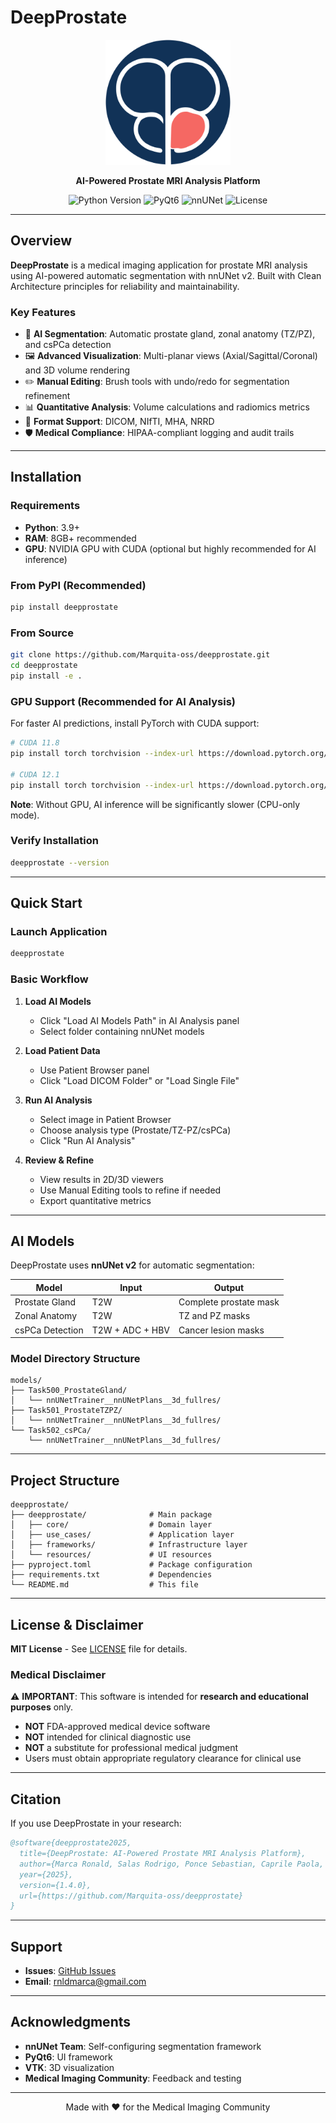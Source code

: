# DeepProstate

<p align="center">
  <img src="deepprostate/resources/image/logo2.svg" alt="DeepProstate Logo" width="200"/>
</p>

<p align="center">
  <strong>AI-Powered Prostate MRI Analysis Platform</strong>
</p>

<p align="center">
  <img src="https://img.shields.io/badge/Python-3.9+-blue.svg" alt="Python Version"/>
  <img src="https://img.shields.io/badge/PyQt-6-green.svg" alt="PyQt6"/>
  <img src="https://img.shields.io/badge/AI-nnUNet-orange.svg" alt="nnUNet"/>
  <img src="https://img.shields.io/badge/License-MIT-yellow.svg" alt="License"/>
</p>

---

## Overview

**DeepProstate** is a medical imaging application for prostate MRI analysis using AI-powered automatic segmentation with nnUNet v2. Built with Clean Architecture principles for reliability and maintainability.

### Key Features

- 🤖 **AI Segmentation**: Automatic prostate gland, zonal anatomy (TZ/PZ), and csPCa detection
- 🖼️ **Advanced Visualization**: Multi-planar views (Axial/Sagittal/Coronal) and 3D volume rendering
- ✏️ **Manual Editing**: Brush tools with undo/redo for segmentation refinement
- 📊 **Quantitative Analysis**: Volume calculations and radiomics metrics
- 🔄 **Format Support**: DICOM, NIfTI, MHA, NRRD
- 🛡️ **Medical Compliance**: HIPAA-compliant logging and audit trails

---

## Installation

### Requirements

- **Python**: 3.9+
- **RAM**: 8GB+ recommended
- **GPU**: NVIDIA GPU with CUDA (optional but highly recommended for AI inference)

### From PyPI (Recommended)

```bash
pip install deepprostate
```

### From Source

```bash
git clone https://github.com/Marquita-oss/deepprostate.git
cd deepprostate
pip install -e .
```

### GPU Support (Recommended for AI Analysis)

For faster AI predictions, install PyTorch with CUDA support:

```bash
# CUDA 11.8
pip install torch torchvision --index-url https://download.pytorch.org/whl/cu118

# CUDA 12.1
pip install torch torchvision --index-url https://download.pytorch.org/whl/cu121
```

**Note**: Without GPU, AI inference will be significantly slower (CPU-only mode).

### Verify Installation

```bash
deepprostate --version
```

---

## Quick Start

### Launch Application

```bash
deepprostate
```

### Basic Workflow

1. **Load AI Models**
   - Click "Load AI Models Path" in AI Analysis panel
   - Select folder containing nnUNet models

2. **Load Patient Data**
   - Use Patient Browser panel
   - Click "Load DICOM Folder" or "Load Single File"

3. **Run AI Analysis**
   - Select image in Patient Browser
   - Choose analysis type (Prostate/TZ-PZ/csPCa)
   - Click "Run AI Analysis"

4. **Review & Refine**
   - View results in 2D/3D viewers
   - Use Manual Editing tools to refine if needed
   - Export quantitative metrics

---

## AI Models

DeepProstate uses **nnUNet v2** for automatic segmentation:

| Model | Input | Output |
|-------|-------|--------|
| Prostate Gland | T2W | Complete prostate mask |
| Zonal Anatomy | T2W | TZ and PZ masks |
| csPCa Detection | T2W + ADC + HBV | Cancer lesion masks |

### Model Directory Structure

```
models/
├── Task500_ProstateGland/
│   └── nnUNetTrainer__nnUNetPlans__3d_fullres/
├── Task501_ProstateTZPZ/
│   └── nnUNetTrainer__nnUNetPlans__3d_fullres/
└── Task502_csPCa/
    └── nnUNetTrainer__nnUNetPlans__3d_fullres/
```

---

## Project Structure

```
deepprostate/
├── deepprostate/              # Main package
│   ├── core/                  # Domain layer
│   ├── use_cases/             # Application layer
│   ├── frameworks/            # Infrastructure layer
│   └── resources/             # UI resources
├── pyproject.toml             # Package configuration
├── requirements.txt           # Dependencies
└── README.md                  # This file
```

---

## License & Disclaimer

**MIT License** - See [LICENSE](LICENSE) file for details.

### Medical Disclaimer

⚠️ **IMPORTANT**: This software is intended for **research and educational purposes** only.

- **NOT** FDA-approved medical device software
- **NOT** intended for clinical diagnostic use
- **NOT** a substitute for professional medical judgment
- Users must obtain appropriate regulatory clearance for clinical use

---

## Citation

If you use DeepProstate in your research:

```bibtex
@software{deepprostate2025,
  title={DeepProstate: AI-Powered Prostate MRI Analysis Platform},
  author={Marca Ronald, Salas Rodrigo, Ponce Sebastian, Caprile Paola, Besa Cecilia},
  year={2025},
  version={1.4.0},
  url={https://github.com/Marquita-oss/deepprostate}
}
```

---

## Support

- **Issues**: [GitHub Issues](https://github.com/Marquita-oss/deepprostate/issues)
- **Email**: rnldmarca@gmail.com

---

## Acknowledgments

- **nnUNet Team**: Self-configuring segmentation framework
- **PyQt6**: UI framework
- **VTK**: 3D visualization
- **Medical Imaging Community**: Feedback and testing

---

<p align="center">
  Made with ❤️ for the Medical Imaging Community
</p>
